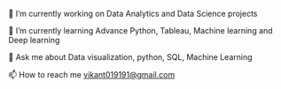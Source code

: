 

🔭 I’m currently working on Data Analytics and Data Science projects

🌱 I’m currently learning Advance Python, Tableau, Machine learning and Deep learning

💬 Ask me about Data visualization, python, SQL, Machine Learning

📫 How to reach me  vikant019191@gmail.com
